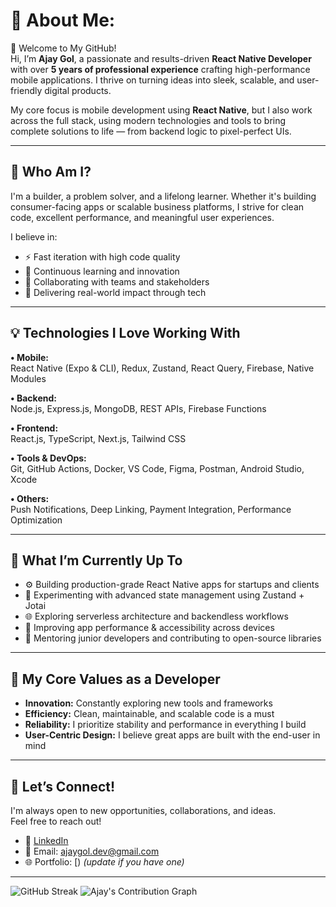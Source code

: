 # 💫 About Me:

🌟 Welcome to My GitHub!  
Hi, I’m **Ajay Gol**, a passionate and results-driven **React Native Developer** with over **5 years of professional experience** crafting high-performance mobile applications. I thrive on turning ideas into sleek, scalable, and user-friendly digital products.

My core focus is mobile development using **React Native**, but I also work across the full stack, using modern technologies and tools to bring complete solutions to life — from backend logic to pixel-perfect UIs.

---

## 🎯 Who Am I?

I'm a builder, a problem solver, and a lifelong learner. Whether it's building consumer-facing apps or scalable business platforms, I strive for clean code, excellent performance, and meaningful user experiences.

I believe in:
- ⚡ Fast iteration with high code quality
- 🧠 Continuous learning and innovation
- 🤝 Collaborating with teams and stakeholders
- 🎯 Delivering real-world impact through tech

---

## 💡 Technologies I Love Working With

**• Mobile:**  
React Native (Expo & CLI), Redux, Zustand, React Query, Firebase, Native Modules

**• Backend:**  
Node.js, Express.js, MongoDB, REST APIs, Firebase Functions

**• Frontend:**  
React.js, TypeScript, Next.js, Tailwind CSS

**• Tools & DevOps:**  
Git, GitHub Actions, Docker, VS Code, Figma, Postman, Android Studio, Xcode

**• Others:**  
Push Notifications, Deep Linking, Payment Integration, Performance Optimization

---

## 🚀 What I’m Currently Up To

- ⚙️ Building production-grade React Native apps for startups and clients
- 🧪 Experimenting with advanced state management using Zustand + Jotai
- 🌐 Exploring serverless architecture and backendless workflows
- 📱 Improving app performance & accessibility across devices
- 💼 Mentoring junior developers and contributing to open-source libraries

---

## 🌟 My Core Values as a Developer

- **Innovation:** Constantly exploring new tools and frameworks
- **Efficiency:** Clean, maintainable, and scalable code is a must
- **Reliability:** I prioritize stability and performance in everything I build
- **User-Centric Design:** I believe great apps are built with the end-user in mind

---

## 🤝 Let’s Connect!

I'm always open to new opportunities, collaborations, and ideas.  
Feel free to reach out!

- 💼 [LinkedIn](https://www.linkedin.com/in/ajay-g-72a18a201/)
- 📧 Email: ajaygol.dev@gmail.com
- 🌐 Portfolio: [) _(update if you have one)_

---

![GitHub Streak](https://streak-stats.demolab.com?user=AjayGol&theme=tokyonight&hide_border=true)
![Ajay's Contribution Graph](https://github-readme-activity-graph.vercel.app/graph?username=AjayGol&theme=tokyo-night)
